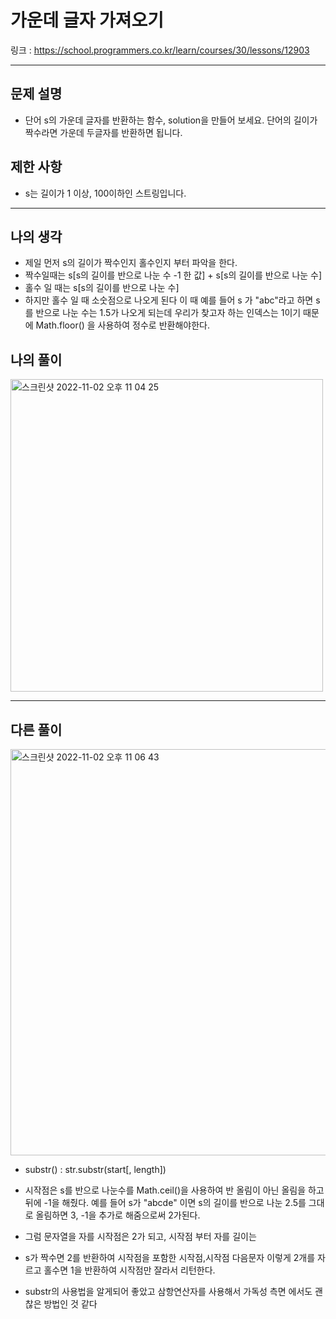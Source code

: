 # 가운데 글자 가져오기

링크 : https://school.programmers.co.kr/learn/courses/30/lessons/12903

---

## 문제 설명

- 단어 s의 가운데 글자를 반환하는 함수, solution을 만들어 보세요. 단어의 길이가 짝수라면 가운데 두글자를 반환하면 됩니다.

## 제한 사항

- s는 길이가 1 이상, 100이하인 스트링입니다.

---

## 나의 생각

- 제일 먼저 s의 길이가 짝수인지 홀수인지 부터 파악을 한다.
- 짝수일때는 s[s의 길이를 반으로 나눈 수 -1 한 값] + s[s의 길이를 반으로 나눈 수]
- 홀수 일 때는 s[s의 길이를 반으로 나눈 수]
- 하지만 홀수 일 때 소숫점으로 나오게 된다 이 때 예를 들어 s 가 "abc"라고 하면 s를 반으로 나눈 수는 1.5가 나오게 되는데 우리가 찾고자 하는 인덱스는 1이기 때문에 Math.floor() 을 사용하여 정수로 반환해야한다.

## 나의 풀이

<img width="500" alt="스크린샷 2022-11-02 오후 11 04 25" src="https://user-images.githubusercontent.com/94230809/199509985-bb8de0f2-ad13-4a25-9e39-68156dcb6249.png">

---

## 다른 풀이

<img width="650" alt="스크린샷 2022-11-02 오후 11 06 43" src="https://user-images.githubusercontent.com/94230809/199510438-fc867b06-216e-4eaa-b85c-7d7e5a3b2af6.png">

- substr() : str.substr(start[, length])

- 시작점은 s를 반으로 나눈수를 Math.ceil()을 사용하여 반 올림이 아닌 올림을 하고 뒤에 -1을 해줬다. 예를 들어 s가 "abcde" 이면 s의 길이를 반으로 나눈 2.5를 그대로 올림하면 3, -1을 추가로 해줌으로써 2가된다.

- 그럼 문자열을 자를 시작점은 2가 되고, 시작점 부터 자를 길이는

- s가 짝수면 2를 반환하여 시작점을 포함한 시작점,시작점 다음문자 이렇게 2개를 자르고 홀수면 1을 반환하여 시작점만 잘라서 리턴한다.

- substr의 사용법을 알게되어 좋았고 삼항연산자를 사용해서 가독성 측면 에서도 괜찮은 방법인 것 같다
